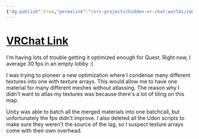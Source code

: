 ```yaml
---
{"dg-publish":true,"permalink":"/vrc-projects/hidden-vr-chat-worlds/zombie-infection-neo-tokyo-quest/","dgHomeLink":true,"dgPassFrontmatter":false,"dgShowBacklinks":true,"dgShowLocalGraph":true}
---
```


# [VRChat Link](https://vrchat.com/home/world/wrld_0e6b77e6-ce49-425f-9b9a-4fc3978c5dd4)

I'm having lots of trouble getting it optimized enough for Quest. Right now, I average 30 fps in an empty lobby :(

I was trying to pioneer a new optimization where I condense many different textures into one with texture arrays. This would allow me to have one material for many different meshes without atlassing. The reason why I didn't want to atlas my textures was because there's a lot of tiling on this map.

Unity was able to batch all the merged materials into one batchcall, but unfortunately the fps didn't improve. I also deleted all the Udon scripts to make sure they weren't the source of the lag, so I suspect texture arrays come with their own overhead.